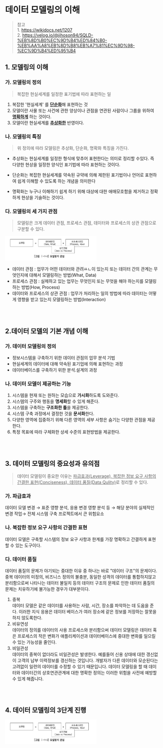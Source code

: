 # 데이터 모델링의 이해
> 참고 <br> 1. https://wikidocs.net/1207 <br> 2. https://velog.io/@jihoson94/SQLD-%EB%8D%B0%EC%9D%B4%ED%84%B0-%EB%AA%A8%EB%8D%B8%EB%A7%81%EC%9D%98-%EC%9D%B4%ED%95%B4


## 1. 모델링의 이해

### 가. 모델링의 정의

>복잡한 현실세계를 일정한 표기법에 따라 표현하는 일

1. 복잡한 '현실세계' 를 <u>**단순화**</u>해 표현하는 것
1. 모델이란 사물 또는 사건에 관한 양상이나 관점을 연관된 사람이나 그룹을 위하여 <u>**명확하게**</u> 하는 것이다.
1. 모델이란 현실세계를 <u>**추상화한**</u> 반영이다.

### 나. 모델링의 특징
>위 정의에 따라 모델링은 추상화, 단순화, 명확화 특징을 가진다.

-  추상화는 현실세계를 일정한 형식에 맞추어 표현한다는 의미로 정리할 수있다. 즉 다양한 현상을 일정한 양식인 표기법에 따라 표현하는 것이다.

- 단순화는 복잡한 현실세계를 약속된 규약에 의해 제한된 표기법이나 언어로 표현하여 쉽게 이해할 수 있도록 하는 개념을 의미한다

- 명확화는 누구나 이해하기 쉽게 하기 위해 대상에 대한 애매모호함을 제거하고 정확하게 현상을 기술하는 것이다.

### 다. 모델링의 세 가지 관점
>모델링은 크게 데이터 관점, 프로세스 관점, 데이터와 프로세스의 상관 관점으로 구분할 수 있다.

<img src='../img/data1_1.jpg' width='300' height='80'>

-  데이터 관점 : 업무가 어떤 데이터와 관려ㅛㄴ이 있는지 또는 데이터 간의 관계는 무엇인지에 대해서 모델링하는 방법(What, Data)
-  프로세스 관점 : 실제하고 있는 업무는 무엇인지 또는 무엇을 해야 하는지를 모델링하는 방법(How, Process)
- 데이터와 프로세스의 상관 관점 : 업무가 처리하는 일의 방법에 따라 데이터는 어떻게 영향을 받고 있는지 모델링하는 방법(Interaction)

<br>
<br>

## 2.데이터 모델의 기본 개념 이해

### 가. 데이터 모델링의 정의
- 정보시스템을 구축하기 위한 데이터 관점의 업무 분석 기법
- 현실세계의 데이터에 대해 약속된 표기업에 의해 표현하는 과정
- 데이터베이스를 구축하기 위한 분석.설계의 과정

### 나. 데이터 모델이 제공하는 기능
1. 시스템을 현재 또는 원하는 모습으로 **가시화**하도록 도와준다.
1. 시스템의 구주와 행동을 **명세화**할 수 있게 해준다.
1. 시스템을 구축하는 **구조화한 틀**을 제공한다.
1. 시스템 구축 과정에서 결정한 것을 **문서화**한다.
1. 다양한 영역에 집중하기 위해 다른 영역의 세부 사항은 숨기는 다양한 관점을 제공한다.
1. 특정 목표에 따라 구체화한 상세 수준의 표현방법을 제공한다.

<br>
<br>

## 3. 데이터 모델링의 중요성과 유의점
> 데이터 모델링이 중요한 이유는 <u>파급효과(Leverage), 복잡한 정보 요구 사항의 간결한 표현(Conciseness), 데이터 품질(Data Qulity)</u>로 정리할 수 있다.

### 가. 파급효과
데이터 모델 변경 → 표준 영향 분석, 응용 변경 영향 분석 등 → 해당 분야의 실제적인 변경 작업→ 전체 시스템 구축 프로젝트에서 큰 위험요소

### 나. 북잡한 정보 요구 사항의 간결한 표현
데이터 모델은 구축할 시스템의 정보 요구 사항과 한계를 가장 명확하고 간결하게 표현할 수 있는 도구이다.

### 다. 데이터 품질
데이터 품질의 문제가 야기되는 중대한 이유 중 하나는 바로 "데이터 구조"의 문제이다.
중복 데이터의 미정의, 비즈니스 정의의 불충분, 동일한 성격의 데이터를 통합하지않고 분리함으로써 나타나는 데이터 불일치 등의 데이터 구조의 문제로 인한 데이터 품질의 문제는 치유하기에 불가능한 경우가 대부분이다.

1. 중복 <br>
데이터 모델은 같은 데이터를 사용하는 사람, 시간, 장소를 파악하는 데 도움을 준다. 이러한 지식 응용은 데이터 베이스가 여러 장소에 같은 정보를 저장하는 잘못을 하지 않도록한다.
1. 비유연성<br>
데이터의 정의를 데이터의 사용 프로세스와 분리함으써 데이터 모델링은 데이터 혹은 프로세스의 작은 변화가 애플리케이션과 데이터베이스에 중대한 변화를 일으킬 수 있는 가능성을 줄인다.
1. 비일관성<br>
데이터의 중복이 없더라도 비일관성은 발생한다. 예를들어 신용 상태에 대한 갱신없이 고객의 납부 이력정보를 갱신하는 것입니다. 개발자가 다른 데이터와 모순된다는 고려없이 일련의 데이터를 수정할 수 있기 때문입니다. 데이터 모델링을 할 때 데이터와 데이터간의 상호연관관계에 대한 명확한 정의는 이러한 위험을 사전에 예방할 수 있게 해줍니다.

<br>
<br>

## 4. 데이터 모델링의 3단계 진행
<img src='../img/data1_1.jpg' width='300' height='80'>
